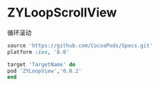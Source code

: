 # ZYLoopScrollView
循环滚动

```ruby
source 'https://github.com/CocoaPods/Specs.git'
platform :ios, '8.0'

target 'TargetName' do
pod 'ZYLoopView','0.0.2'
end
```
